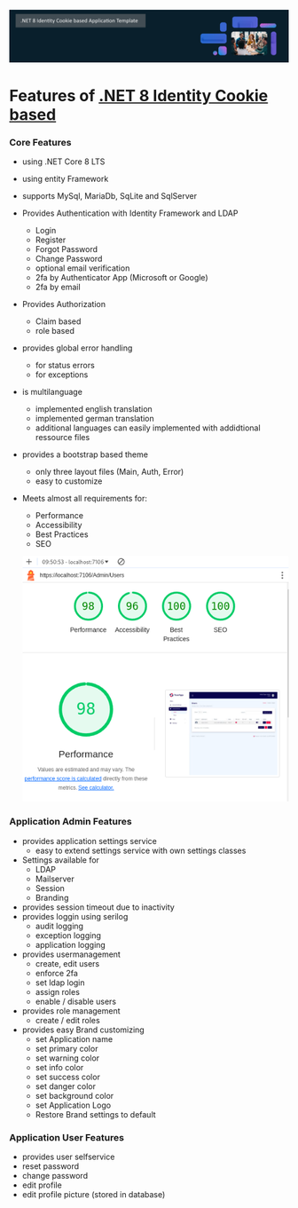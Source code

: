  ![image](Screenshots/netBanner.png)

# Features of [.NET 8 Identity Cookie based](https://github.com/madcoda9000/dotnet-cookie-based-identity)

### Core Features
* using .NET Core 8 LTS
* using entity Framework
* supports MySql, MariaDb, SqLite and SqlServer
* Provides Authentication with Identity Framework and LDAP
  * Login
  * Register
  * Forgot Password
  * Change Password
  * optional email verification
  * 2fa by Authenticator App (Microsoft or Google)
  * 2fa by email
* Provides Authorization
  * Claim based
  * role based
* provides global error handling
  * for status errors
  * for exceptions
* is multilanguage
  * implemented english translation
  * implemented german translation
  * additional languages can easily implemented with addidtional ressource files
* provides a bootstrap based theme
  * only three layout files (Main, Auth, Error)
  * easy to customize
* Meets almost all requirements for:
  * Performance
  * Accessibility
  * Best Practices
  * SEO

  ![WebStandards](Screenshots/webstandards.png)


### Application Admin Features
* provides application settings service
  * easy to extend settings service with own settings classes
* Settings available for
  * LDAP
  * Mailserver
  * Session
  * Branding
* provides session timeout due to inactivity
* provides loggin using serilog
  * audit logging
  * exception logging
  * application logging
* provides usermanagement
  * create, edit users
  * enforce 2fa
  * set ldap login
  * assign roles
  * enable / disable users
* provides role management
  * create / edit roles
* provides easy Brand customizing
  * set Application name
  * set primary color
  * set warning color
  * set info color
  * set success color
  * set danger color
  * set background color
  * set Application Logo
  * Restore Brand settings to default

### Application User Features

  * provides user selfservice
  * reset password
  * change password
  * edit profile
  * edit profile picture (stored in database)

